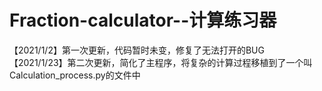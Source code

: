 # Fraction-calculator--计算练习器
【2021/1/2】第一次更新，代码暂时未变，修复了无法打开的BUG<br />
【2021/1/23】第二次更新，简化了主程序，将复杂的计算过程移植到了一个叫Calculation_process.py的文件中<br />
